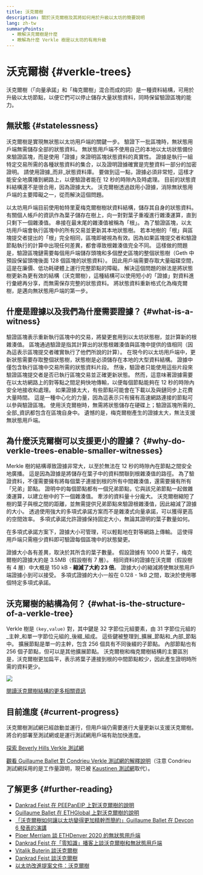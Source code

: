```yaml
---
title: 沃克爾樹
description: 關於沃克爾樹及其將如何用於升級以太坊的簡要說明
lang: zh-tw
summaryPoints:
  - 瞭解沃克爾樹是什麼
  - 瞭解為什麼 Verkle 樹是以太坊的有用升級
---
```


# 沃克爾樹 {#verkle-trees}

沃克爾樹（「向量承諾」和「梅克爾樹」混合而成的詞）是一種資料結構，可用於升級以太坊節點，以便它們可以停止儲存大量狀態資料，同時保留驗證區塊的能力。

## 無狀態 {#statelessness}

沃克爾樹是實現無狀態以太坊用戶端的關鍵一步。 驗證下一批區塊時，無狀態用戶端無需儲存全部的狀態資料。 無狀態用戶端不使用自己的本地以太坊狀態備份來驗證區塊，而是使用「證據」來證明區塊狀態資料的真實性。 證據是執行一組特定交易所需的各種狀態資料的集合，以及證明證據確實是完整資料一部分的加密證明。 請使用證據_而非_狀態資料庫。 要做到這一點，證據必須非常短，這樣才能安全地廣播到網路上，以便驗證者能在 12 秒的時隙內及時處理。 目前的狀態資料結構還不是很合用，因為證據太大。 沃克爾樹透過啟用小證據，消除無狀態用戶端的主要障礙之一，從而解決這個問題。

<ExpandableCard title="為什麼需要無狀態用戶端？" eventCategory="/roadmap/verkle-trees" eventName="clicked why do we want stateless clients?">

以太坊用戶端目前使用帕特里夏梅克爾樹樹狀資料結構，儲存其自身的狀態資料。 有關個人帳戶的資訊作為葉子儲存在樹上，向一對對葉子重複進行雜湊運算，直到只剩下一個雜湊值。 串接在最末尾的雜湊值被稱為「根」。 為了驗證區塊，以太坊用戶端會執行區塊中的所有交易並更新其本地狀態樹。 若本地樹的「根」與區塊提交者提出的「根」完全相同，區塊即被視為有效。因為如果區塊提交者和驗證節點執行的計算中出現任何差異，都會導致根雜湊值完全不同。 這樣做的問題是，驗證區塊鏈需要每個用戶端儲存頭塊和多個歷史區塊的整個狀態樹（Geth 中預設保留頭塊後面 128 個區塊的狀態資料）。 因此用戶端需要存取大量磁碟空間，這是在廉價、低功耗硬體上運行完整節點的障礙。 解決這個問題的辦法是將狀態樹更新為更有效的結構（沃克爾樹），這種結構可以使用短小的「證據」對資料進行彙總再分享，而無需保存完整的狀態資料。 將狀態資料重新格式化為梅克爾樹，是邁向無狀態用戶端的第一步。

</ExpandableCard>

## 什麼是證據以及我們為什麼需要證據？ {#what-is-a-witness}

驗證區塊表示重新執行區塊中的交易，將變更套用到以太坊狀態樹，並計算新的根雜湊值。 區塊通過驗證是指其計算出的狀態根雜湊值與區塊中提供的值相同（因為這表示區塊提交者確實執行了他們所說的計算）。 在現今的以太坊用戶端中，更新狀態需要存取整個狀態樹，狀態樹是必須儲存在本地的大型資料結構。 證據中僅包含執行區塊中交易所需的狀態資料片段。 然後，驗證者只能使用這些片段來驗證區塊提交者是否已執行區塊交易並正確更新狀態。 然而，這意味著證據需要在以太坊網路上的對等點之間足夠快地傳輸，以便每個節點能夠在 12 秒的時隙內安全地接收和處理。 如果證據太大，有些節點可能會在下載以及與鏈同步上花費大量時間。 這是一種中心化的力量，因為這表示只有擁有高速網路連接的節點可以參與驗證區塊。 使用沃克爾樹時，無需將狀態儲存在硬碟上；驗證區塊所需的_全部_資訊都包含在區塊自身中。 遺憾的是，梅克爾樹產生的證據太大，無法支援無狀態用戶端。

## 為什麼沃克爾樹可以支援更小的證據？ {#why-do-verkle-trees-enable-smaller-witnesses}

Merkle 樹的結構導致證據非常大，以至於無法在 12 秒的時隙內在節點之間安全地廣播。 這是因為證據是將儲存在葉子中​​的資料關聯到根雜湊值的路徑。 為了驗證資料，不僅需要擁有將每個葉子連接到根的所有中間雜湊值，還需要擁有所有「兄弟」節點。 證明中的每個節點都有一個兄弟節點，它與該兄弟節點一起做雜湊運算，以建立樹中的下一個雜湊值。 牽涉的資料量十分龐大。 沃克爾樹縮短了樹的葉子與根之間的距離，並無需提供兄弟節點來驗證根雜湊值，因此縮減了證據的大小。 透過使用強大的多項式承諾方案而不是雜湊式向量承諾，可以獲得更高的空間效率。 多項式承諾允許證據保持固定大小，無論其證明的葉子數量如何。

在多項式承諾方案下，證據大小可管理，可以輕鬆地在對等網路上傳輸。 這使得用戶端只需極少資料即可驗證每個區塊中的狀態變更。

<ExpandableCard title="具體一點，沃克爾樹可以將證據大小縮減多少？" eventCategory="/roadmap/verkle-trees" eventName="clicked exactly how much can Verkle trees reduce witness size?">

證據大小各有差異，取決於其所含的葉子數量。 假設證據有 1000 片葉子，梅克爾樹的證據大約是 3.5MB（假設樹有 7 層）。 相同資料的證據在沃克爾（假設樹有 4 層）中大概是 150 kB - **縮減了大約 23 倍**。 證據大小的縮減將使無狀態用戶端證據小到可以接受。 多項式證據的大小一般在 0.128 - 1kB 之間，取決於使用哪個特定多項式承諾。

</ExpandableCard>

## 沃克爾樹的結構為何？ {#what-is-the-structure-of-a-verkle-tree}

Verkle 樹是 `(key,value)` 對，其中鍵是 32 字節位元組要素，由 31 字節位元組的_主幹_和單一字節位元組的_後綴_組成。 這些鍵被整理到_擴展_節點和_內部_節點中。 擴展節點是單一的主幹，包含 256 個具有不同後綴的子節點。 內部節點也有 256 個子節點，但可以是其他擴展節點。 沃克爾樹和梅克爾樹結構的主要區別是，沃克爾樹更加扁平，表示將葉子連接到根的中間節點較少，因此產生證明時所需的資料更少。

![](./verkle.png)

[閱讀沃克爾樹結構的更多相關資訊](https://blog.ethereum.org/2021/12/02/verkle-tree-structure)

## 目前進度 {#current-progress}

沃克爾樹測試網已經啟動並運行，但用戶端仍需要進行大量更新以支援沃克爾樹。 將合約部署至測試網或是運行測試網用戶端有助加快進度。

[探索 Beverly Hills Verkle 測試網](https://beverlyhills.ethpandaops.io)

[觀看 Guillaume Ballet 對 Condrieu Verkle 測試網的解釋說明](https://www.youtube.com/watch?v=cPLHFBeC0Vg)（注意 Condrieu 測試網採用的是工作量證明，現已被 [Kaustinen 測試網](https://kaustinen.ethdevops.io)取代）。

## 了解更多 {#further-reading}

- [Dankrad Feist 在 PEEPanEIP 上對沃克爾樹的說明](https://www.youtube.com/watch?v=RGJOQHzg3UQ)
- [Guillaume Ballet 在 ETHGlobal 上對沃克爾樹的說明](https://www.youtube.com/watch?v=f7bEtX3Z57o)
- [「沃克爾樹如何讓以太坊變得更加精幹而簡約」Guillaume Ballet 在 Devcon 6 發表的演講](https://www.youtube.com/watch?v=Q7rStTKwuYs)
- [Piper Merriam 談 ETHDenver 2020 的無狀態用戶端](https://www.youtube.com/watch?v=0yiZJNciIJ4)
- [Dankrad Feist 在「零知識」播客上談沃克爾樹和無狀態用戶端](https://zeroknowledge.fm/episode-202-stateless-ethereum-verkle-tries-with-dankrad-feist/)
- [Vitalik Buterin 談沃克爾樹](https://vitalik.ca/general/2021/06/18/verkle.html)
- [Dankrad Feist 談沃克爾樹](https://dankradfeist.de/ethereum/2021/06/18/verkle-trie-for-eth1.html)
- [以太坊改進提案文件：沃克爾樹](https://notes.ethereum.org/@vbuterin/verkle_tree_eip#Illustration)
